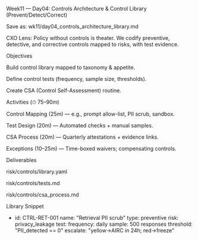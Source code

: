 Week11 — Day04: Controls Architecture & Control Library (Prevent/Detect/Correct)

Save as: wk11/day04_controls_architecture_library.md

CXO Lens: Policy without controls is theater. We codify preventive, detective, and corrective controls mapped to risks, with test evidence.

Objectives

Build control library mapped to taxonomy & appetite.

Define control tests (frequency, sample size, thresholds).

Create CSA (Control Self-Assessment) routine.

Activities (⏱ 75–90m)

Control Mapping (25m) — e.g., prompt allow-list, PII scrub, sandbox.

Test Design (20m) — Automated checks + manual samples.

CSA Process (20m) — Quarterly attestations + evidence links.

Exceptions (10–25m) — Time-boxed waivers; compensating controls.

Deliverables

risk/controls/library.yaml

risk/controls/tests.md

risk/controls/csa_process.md

Library Snippet
- id: CTRL-RET-001
  name: "Retrieval PII scrub"
  type: preventive
  risk: privacy_leakage
  test:
    frequency: daily
    sample: 500 responses
    threshold: "PII_detected == 0"
    escalate: "yellow->AIRC in 24h; red->freeze"
